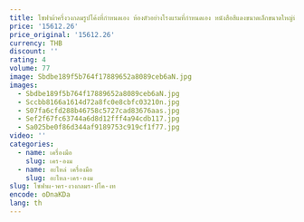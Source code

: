 ```yaml
---
title: โซฟาผ้าครึ่งวงกลมรูปโค้งที่กําหนดเอง ห้องตัวอย่างโรงแรมที่กําหนดเอง หนังสือสีแดงขนาดเล็กขนาดใหญ่ที่มีย่อหน้าเดียวกัน
price: '15612.26'
price_original: '15612.26'
currency: THB
discount: ''
rating: 4
volume: 77
image: Sbdbe189f5b764f17889652a8089ceb6aN.jpg
images:
  - Sbdbe189f5b764f17889652a8089ceb6aN.jpg
  - Sccbb8166a1614d72a8fc0e8cbfc03210n.jpg
  - S07fa6cfd288b46758c5727cad83676aas.jpg
  - Sef2f67fc63744a6d8d12fff4a94cdb117.jpg
  - Sa025be0f86d344af9189753c919cf1f77.jpg
video: ''
categories:
  - name: เครื่องมือ
    slug: เคร-องม
  - name: อะไหล่ เครื่องมือ
    slug: อะไหล-เคร-องม
slug: โซฟาผ-าคร-งวงกลมร-ปโค-งท
encode: oDnaKDa
lang: th
---
```

  